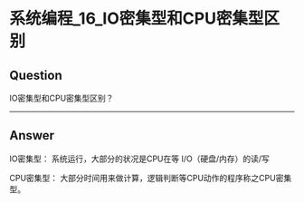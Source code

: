 # 系统编程_16_IO密集型和CPU密集型区别


## Question
IO密集型和CPU密集型区别？

----

## Answer
IO密集型： 系统运行，大部分的状况是CPU在等 I/O（硬盘/内存）的读/写

CPU密集型： 大部分时间用来做计算，逻辑判断等CPU动作的程序称之CPU密集型。